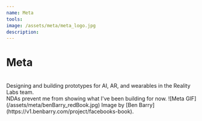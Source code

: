 ```yaml
---
name: Meta
tools: 
image: /assets/meta/meta_logo.jpg
description:
---
```


# Meta
<br>
Designing and building prototypes for AI, AR, and wearables in the Reality Labs team.<br>
NDAs prevent me from showing what I've been building for now.
![Meta GIF](/assets/meta/benBarry_redBook.jpg)
Image by [Ben Barry](https://v1.benbarry.com/project/facebooks-book).